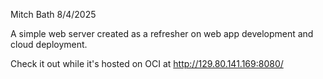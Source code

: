 Mitch Bath 8/4/2025

A simple web server created as a refresher on web app development and cloud deployment.

Check it out while it's hosted on OCI at http://129.80.141.169:8080/

